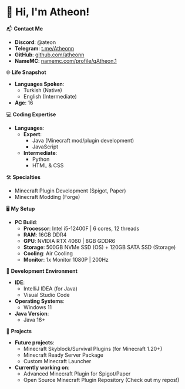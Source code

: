 # 👋 Hi, I'm Atheon!

📬 **Contact Me**
- **Discord**: @ateon
- **Telegram**: [t.me/Atheonn](https://t.me/Atheonn)
- **GitHub**: [github.com/atheonn](https://github.com/atheonn)
- **NameMC**: [namemc.com/profile/qAtheon.1](https://namemc.com/profile/qAtheon)

🌐 **Life Snapshot**
- **Languages Spoken**:
  - Turkish (Native)
  - English (Intermediate)
- **Age**: 16

💻 **Coding Expertise**
- **Languages**:
  - **Expert**:
    - Java (Minecraft mod/plugin development)
    - JavaScript
  - **Intermediate**:
    - Python
    - HTML & CSS

🛠️ **Specialties**
- Minecraft Plugin Development (Spigot, Paper)
- Minecraft Modding (Forge)

🖥️ **My Setup**
- **PC Build**:
  - **Processor**: Intel i5-12400F | 6 cores, 12 threads
  - **RAM**: 16GB DDR4
  - **GPU**: NVIDIA RTX 4060 | 8GB GDDR6
  - **Storage**: 500GB NVMe SSD (OS) + 120GB SATA SSD (Storage)
  - **Cooling**: Air Cooling
  - **Monitor**: 1x Monitor 1080P | 200Hz

🔧 **Development Environment**
- **IDE**:
  - IntelliJ IDEA (for Java)
  - Visual Studio Code
- **Operating Systems**:
  - Windows 11
- **Java Version**:
  - Java 16+

🚀 **Projects**
- **Future projects**:
  - Minecraft Skyblock/Survival Plugins (for Minecraft 1.20+)
  - Minecraft Ready Server Package
  - Custom Minecraft Launcher
- **Currently working on**:
  - Advanced Minecraft Plugin for Spigot/Paper
  - Open Source Minecraft Plugin Repository (Check out my repos!)
